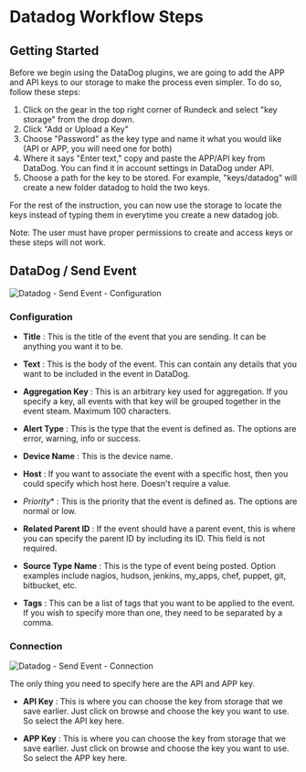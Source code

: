 # Datadog Workflow Steps

## Getting Started

Before we begin using the DataDog plugins, we are going to add the APP and API keys to our storage to make the process even simpler. To do so, follow these steps: 

1. Click on the gear in the top right corner of Rundeck and select "key storage" from the drop down. 
2. Click "Add or Upload a Key"
3. Choose "Password" as the key type and name it what you would like (API or APP, you will need one for both)
4. Where it says "Enter text," copy and paste the APP/API key from DataDog. You can find it in account settings in DataDog under API.
5. Choose a path for the key to be stored. For example, "keys/datadog" will create a new folder datadog to hold the two keys.

For the rest of the instruction, you can now use the storage to locate the keys instead of typing them in everytime you create a new datadog job.

Note:  The user must have proper permissions to create and access keys or these steps will not work.

## DataDog / Send Event

![Datadog - Send Event - Configuration](~@assets/img/datadog_send.png)

### Configuration

- **Title**
: This is the title of the event that you are sending. It can be anything you want it to be. 

- **Text**
: This is the body of the event. This can contain any details that you want to be included in the event in DataDog.

- **Aggregation Key**
: This is an arbitrary key used for aggregation. If you specify a key, all events with that key will be grouped together in the event steam. Maximum 100 characters.

- **Alert Type**
: This is the type that the event is defined as. The options are error, warning, info or success. 

- **Device Name**
: This is the device name.

- **Host**
: If you want to associate the event with a specific host, then you could specify which host here. Doesn't require a value.

- *Priority**
: This is the priority that the event is defined as. The options are normal or low.

- **Related Parent ID**
: If the event should have a parent event, this is where you can specify the parent ID by including its ID. This field is not required.

- **Source Type Name**
: This is the type of event being posted. Option examples include nagios, hudson, jenkins, my_apps, chef, puppet, git, bitbucket, etc.

- **Tags**
: This can be a list of tags that you want to be applied to the event. If you wish to specify more than one, they need to be separated by a comma.

### Connection

![Datadog - Send Event - Connection](~@assets/img/datadog_connection.png)

The only thing you need to specify here are the API and APP key.
  
- **API Key**
: This is where you can choose the key from storage that we save earlier. Just click on browse and choose the key you want to use. So select the API key here. 
   
- **APP Key**
: This is where you can choose the key from storage that we save earlier. Just click on browse and choose the key you want to use. So select the APP key here. 